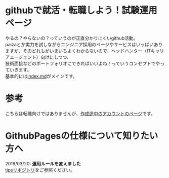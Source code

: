 # githubで就活・転職しよう！試験運用ページ
やるの？やらないの？っていうのが正直分かりにくいgithub活動。  
paizaとか実力を試しながらエンジニア採用のページやサービスはいっぱいありますが、そのどれもがいまいちよくわからないので、ヘッドハンター（ITキャリアエージェント）向けにしつつ、  
技術面接などのポートフォリオにできればいいよね！っていうコンセプトでやっていきます。  
基本的には[index.md](https://nomurayawork.github.io/githubpages/)がメインです。

# 参考
こちらは転職向けではありませんが、[作成途中のアカウントのページ](https://github.nomuraya.work/)です。

# GithubPagesの仕様について知りたい方へ
2019/03/20: **運用ルールを変えました**  
[tipsリポジトリ](../../../../tips)をご参照ください。
